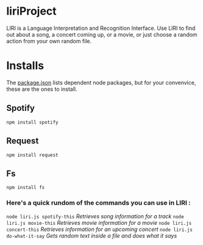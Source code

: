 # liriProject

LIRI is a Language Interpretation and Recognition Interface. Use LIRI to find out about a song, a concert coming up, or a movie, or just choose a random action from your own random file.


# Installs
The [package.json](../-liriProject/package.json) lists dependent node packages, but for your convenvice, these are the ones to install.



## Spotify
`npm install spotify`
## Request
`npm install request`
## Fs
`npm install fs`

### Here's a quick rundom of the commands you can use in LIRI : 
`node liri.js spotify-this`  *Retrieves song information for a track*
`node liri.js movie-this` *Retrieves movie information for a movie*
`node liri.js concert-this` *Retrieves information for an upcoming concert*
`node liri.js do-what-it-say` *Gets random text inside a file and does what it says*
